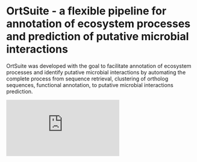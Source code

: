 # OrtSuite - a flexible pipeline for annotation of ecosystem processes and prediction of putative microbial interactions

OrtSuite was developed with the goal to facilitate annotation of ecosystem processes and identify putative microbial interactions by automating the complete process from sequence retrieval, clustering of ortholog sequences, functional annotation, to putative microbial interactions prediction. 

![workflow](https://github.com/msdsufz/OrtSuite/https://github.com/msdsufz/OrtSuite/blob/Figures/Figure_1_OrtAn_workflow.pdf)
